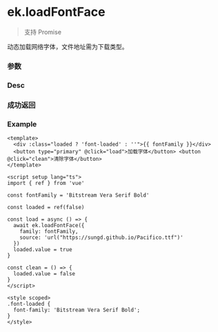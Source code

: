# ek.loadFontFace

> <Icon type="success" /> 支持 Promise

动态加载网络字体，文件地址需为下载类型。

### 参数

<Props :data="props" options />

### Desc

<Props :data="desc" />

### 成功返回

<Results :data="results" />

### Example

```vue
<template>
  <div :class="loaded ? 'font-loaded' : ''">{{ fontFamily }}</div>
  <button type="primary" @click="load">加载字体</button> <button @click="clean">清除字体</button>
</template>

<script setup lang="ts">
import { ref } from 'vue'

const fontFamily = 'Bitstream Vera Serif Bold'

const loaded = ref(false)

const load = async () => {
  await ek.loadFontFace({
    family: fontFamily,
    source: 'url("https://sungd.github.io/Pacifico.ttf")'
  })
  loaded.value = true
}

const clean = () => {
  loaded.value = false
}
</script>

<style scoped>
.font-loaded {
  font-family: 'Bitstream Vera Serif Bold';
}
</style>
```

<script setup>
const props = [
    {
        name: "family", 
        type: "string",
        default: "",
        required: true, 
        desc: "定义的字体名称"
    },
    {
        name: "source", 
        type: "string",
        default: "",
        required: true, 
        desc: "字体资源的地址"
    },
    {
        name: "desc", 
        type: "Desc",
        default: "",
        required: false, 
        desc: "可选的字体描述符"
    },
]

const desc = [
    {
        name: "style", 
        type: "string",
        default: "normal",
        required: false, 
        desc: "字体样式，可选值为 <a target='_blank' href='https://developer.mozilla.org/en-US/docs/Web/CSS/@font-face/font-style#values'>font-style</a>"
    },
    {
        name: "weight", 
        type: "string",
        default: "normal",
        required: false, 
        desc: "字体粗细，可选值为 <a target='_blank' href='https://developer.mozilla.org/en-US/docs/Web/CSS/@font-face/font-weight#values'>font-weight</a>"
    },
    {
        name: "variant", 
        type: "string",
        default: "normal",
        required: false, 
        desc: "设置小型大写字母的字体显示文本，可选值为 <a target='_blank' href='https://developer.mozilla.org/en-US/docs/Web/CSS/@font-face/font-variant#values'>font-varint</a>"
    },
]


const results = [
    {
    name: 'status',
    type: 'string',
    desc: `加载字体结果，值为 <a target='_blank' href='https://developer.mozilla.org/en-US/docs/Web/API/FontFace/status#value'>FontFace.status</a>`
  },
]
</script>
